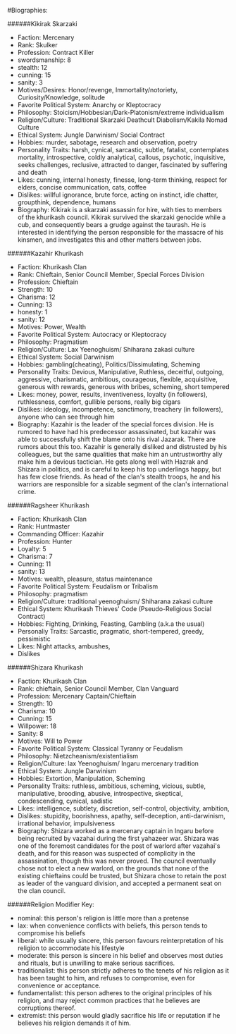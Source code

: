 #Biographies:

######Kikirak Skarzaki
 - Faction: Mercenary
 - Rank: Skulker
 - Profession: Contract Killer
 - swordsmanship: 8
 - stealth: 12
 - cunning: 15
 - sanity: 3
 - Motives/Desires: Honor/revenge, Immortality/notoriety, Curiosity/Knowledge, solitude
 - Favorite Political System: Anarchy or Kleptocracy
 - Philosophy: Stoicism/Hobbesian/Dark-Platonism/extreme individualism
 - Religion/Culture: Traditional Skarzaki Deathcult Diabolism/Kakila Nomad Culture
 - Ethical System: Jungle Darwinism/ Social Contract
 - Hobbies: murder, sabotage, research and observation, poetry
 - Personality Traits: harsh, cynical, sarcastic, subtle, fatalist, contemplates mortality, introspective, coldly analytical, callous, psychotic, inquisitive, seeks challenges, reclusive, attracted to danger, fascinated by suffering and death
 - Likes: cunning, internal honesty, finesse, long-term thinking, respect for elders, concise communication, cats, coffee
 - Dislikes: willful ignorance, brute force, acting on instinct, idle chatter, groupthink, dependence, humans
 - Biography: Kikirak is a skarzaki assassin for hire, with ties to members of the khurikash council. Kikirak survived the skarzaki genocide while a cub, and consequently bears a grudge against the taurash. He is interested in identifying the person responsible for the massacre of his kinsmen, and investigates this and other matters between jobs.

######Kazahir Khurikash
 - Faction: Khurikash Clan
 - Rank: Chieftain, Senior Council Member, Special Forces Division
 - Profession: Chieftain
 - Strength: 10
 - Charisma: 12
 - Cunning: 13
 - honesty: 1
 - sanity: 12
 - Motives: Power, Wealth
 - Favorite Political System: Autocracy or Kleptocracy
 - Philosophy: Pragmatism
 - Religion/Culture: Lax Yeenoghuism/ Shiharana zakasi culture
 - Ethical System: Social Darwinism
 - Hobbies: gambling(cheating), Politics/Dissimulating, Scheming
 - Personality Traits: Devious, Manipulative, Ruthless, deceitful, outgoing, aggressive, charismatic, ambitious, courageous, flexible, acquisitive, generous with rewards, generous with bribes, scheming, short tempered
 - Likes: money, power, results, inventiveness, loyalty (in followers), ruthlessness, comfort, gullible persons, really big cigars
 - Dislikes: ideology, incompetence, sanctimony, treachery (in followers), anyone who can see through him
 - Biography: Kazahir is the leader of the special forces division. He is rumored to have had his predecessor assassinated, but kazahir was able to successfully shift the blame onto his rival Jazarak. There are rumors about this too. Kazahir is generally disliked and distrusted by his colleagues, but the same qualities that make him an untrustworthy ally make him a devious tactician. He gets along well with Hazrak and Shizara in politics, and is careful to keep his top underlings happy, but has few close friends. As head of the clan's stealth troops, he and his warriors are responsible for a sizable segment of the clan's international crime.

######Ragsheer Khurikash
 - Faction: Khurikash Clan
 - Rank: Huntmaster
 - Commanding Officer: Kazahir
 - Profession: Hunter
 - Loyalty: 5
 - Charisma: 7
 - Cunning: 11
 - sanity: 13
 - Motives: wealth, pleasure, status maintenance
 - Favorite Political System: Feudalism or Tribalism
 - Philosophy: pragmatism
 - Religion/Culture: traditional yeenoghuism/ Shiharana zakasi culture
 - Ethical System: Khurikash Thieves' Code (Pseudo-Religious Social Contract)
 - Hobbies: Fighting, Drinking, Feasting, Gambling (a.k.a the usual)
 - Personaliy Traits: Sarcastic, pragmatic, short-tempered, greedy, pessimistic
 - Likes: Night attacks, ambushes, 
 - Dislikes

######Shizara Khurikash
 - Faction: Khurikash Clan
 - Rank: chieftain, Senior Council Member, Clan Vanguard
 - Profession: Mercenary Captain/Chieftain
 - Strength: 10
 - Charisma: 10
 - Cunning: 15
 - Willpower: 18
 - Sanity: 8
 - Motives: Will to Power
 - Favorite Political System: Classical Tyranny or Feudalism
 - Philosophy: Nietzcheanism/existentialism
 - Religion/Culture: lax Yeenoghuism/ Ingaru mercenary tradition
 - Ethical System: Jungle Darwinism
 - Hobbies: Extortion, Manipulation, Scheming
 - Personality Traits: ruthless, ambitious, scheming, vicious, subtle, manipulative, brooding, abusive, introspective, skeptical, condescending, cynical, sadistic
 - Likes: intelligence, subtlety, discretion, self-control, objectivity, ambition, 
 - Dislikes: stupidity, boorishness, apathy, self-deception, anti-darwinism, irrational behavior, impulsiveness
 - Biography: Shizara worked as a mercenary captain in Ingaru before being recruited by vazahai during the first yahazeer war. Shizara was one of the foremost candidates for the post of warlord after vazahai's death, and for this reason was suspected of complicity in the assassination, though this was never proved. The council eventually chose not to elect a new warlord, on the grounds that none of the existing chieftains could be trusted, but Shizara chose to retain the post as leader of the vanguard division, and accepted a permanent seat on the clan council. 

 

######Religion Modifier Key:
 - nominal: this person's religion is little more than a pretense
 - lax: when convenience conflicts with beliefs, this person tends to compromise his beliefs
 - liberal: while usually sincere, this person favours reinterpretation of his religion to accommodate his lifestyle
 - moderate: this person is sincere in his belief and observes most duties and rituals, but is unwilling to make serious sacrifices.
 - traditionalist: this person strictly adheres to the tenets of his religion as it has been taught to him, and refuses to compromise, even for convenience or acceptance.
 - fundamentalist: this person adheres to the original principles of his religion, and may reject common practices that he believes are corruptions thereof.
 - extremist: this person would gladly sacrifice his life or reputation if he believes his religion demands it of him.


